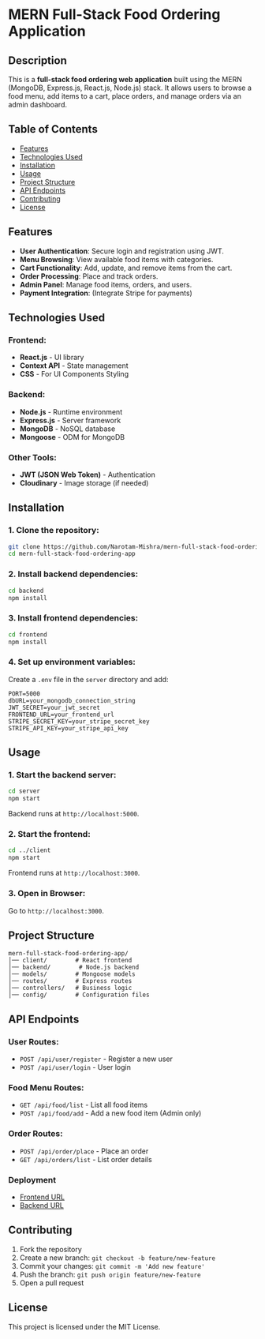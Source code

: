 # MERN Full-Stack Food Ordering Application

## Description
This is a **full-stack food ordering web application** built using the MERN (MongoDB, Express.js, React.js, Node.js) stack. It allows users to browse a food menu, add items to a cart, place orders, and manage orders via an admin dashboard.

## Table of Contents
- [Features](#features)
- [Technologies Used](#technologies-used)
- [Installation](#installation)
- [Usage](#usage)
- [Project Structure](#project-structure)
- [API Endpoints](#api-endpoints)
- [Contributing](#contributing)
- [License](#license)

## Features
- **User Authentication**: Secure login and registration using JWT.
- **Menu Browsing**: View available food items with categories.
- **Cart Functionality**: Add, update, and remove items from the cart.
- **Order Processing**: Place and track orders.
- **Admin Panel**: Manage food items, orders, and users.
- **Payment Integration**: (Integrate Stripe for payments)

## Technologies Used
### Frontend:
- **React.js** - UI library
- **Context API** - State management
- **CSS** - For UI Components Styling

### Backend:
- **Node.js** - Runtime environment
- **Express.js** - Server framework
- **MongoDB** - NoSQL database
- **Mongoose** - ODM for MongoDB

### Other Tools:
- **JWT (JSON Web Token)** - Authentication
- **Cloudinary** - Image storage (if needed)

## Installation
### 1. Clone the repository:
```sh
git clone https://github.com/Narotam-Mishra/mern-full-stack-food-ordering-app.git
cd mern-full-stack-food-ordering-app
```

### 2. Install backend dependencies:
```sh
cd backend
npm install
```

### 3. Install frontend dependencies:
```sh
cd frontend
npm install
```

### 4. Set up environment variables:
Create a `.env` file in the `server` directory and add:
```env
PORT=5000
dbURL=your_mongodb_connection_string
JWT_SECRET=your_jwt_secret
FRONTEND_URL=your_frontend_url
STRIPE_SECRET_KEY=your_stripe_secret_key
STRIPE_API_KEY=your_stripe_api_key
```

## Usage
### 1. Start the backend server:
```sh
cd server
npm start
```
Backend runs at `http://localhost:5000`.

### 2. Start the frontend:
```sh
cd ../client
npm start
```
Frontend runs at `http://localhost:3000`.

### 3. Open in Browser:
Go to `http://localhost:3000`.

## Project Structure
```
mern-full-stack-food-ordering-app/
│── client/        # React frontend
│── backend/        # Node.js backend
│── models/        # Mongoose models
│── routes/        # Express routes
│── controllers/   # Business logic
│── config/        # Configuration files
```

## API Endpoints
### User Routes:
- `POST /api/user/register` - Register a new user
- `POST /api/user/login` - User login

### Food Menu Routes:
- `GET /api/food/list` - List all food items
- `POST /api/food/add` - Add a new food item (Admin only)

### Order Routes:
- `POST /api/order/place` - Place an order
- `GET /api/orders/list` - List order details

### Deployment
- [Frontend URL](https://mern-full-stack-food-ordering-app.vercel.app/)
- [Backend URL](https://backend-mern-full-stack-food-ordering-app.onrender.com)

## Contributing
1. Fork the repository
2. Create a new branch: `git checkout -b feature/new-feature`
3. Commit your changes: `git commit -m 'Add new feature'`
4. Push the branch: `git push origin feature/new-feature`
5. Open a pull request

## License
This project is licensed under the MIT License.

